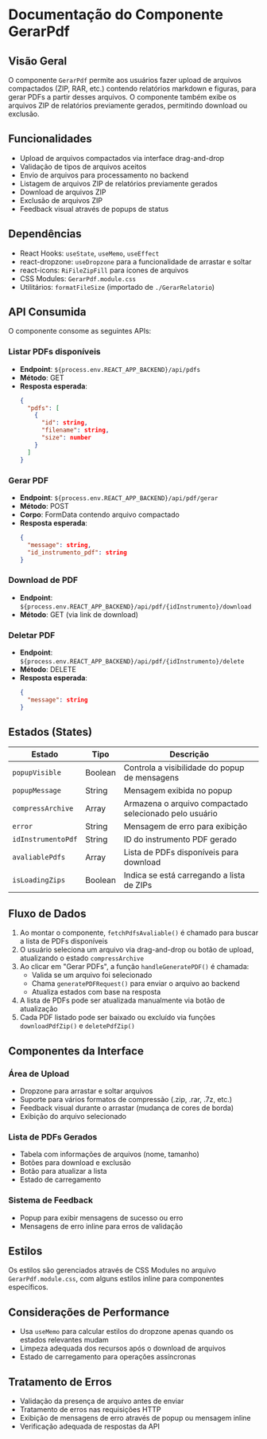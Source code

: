 # Documentação do Componente GerarPdf

## Visão Geral
O componente `GerarPdf` permite aos usuários fazer upload de arquivos compactados (ZIP, RAR, etc.) contendo relatórios markdown e figuras, para gerar PDFs a partir desses arquivos. O componente também exibe os arquivos ZIP de relatórios previamente gerados, permitindo download ou exclusão.

## Funcionalidades
- Upload de arquivos compactados via interface drag-and-drop
- Validação de tipos de arquivos aceitos
- Envio de arquivos para processamento no backend
- Listagem de arquivos ZIP de relatórios previamente gerados
- Download de arquivos ZIP
- Exclusão de arquivos ZIP
- Feedback visual através de popups de status

## Dependências
- React Hooks: `useState`, `useMemo`, `useEffect`
- react-dropzone: `useDropzone` para a funcionalidade de arrastar e soltar
- react-icons: `RiFileZipFill` para ícones de arquivos
- CSS Modules: `GerarPdf.module.css`
- Utilitários: `formatFileSize` (importado de `./GerarRelatorio`)

## API Consumida
O componente consome as seguintes APIs:

### Listar PDFs disponíveis
- **Endpoint**: `${process.env.REACT_APP_BACKEND}/api/pdfs`
- **Método**: GET
- **Resposta esperada**:
  ```json
  {
    "pdfs": [
      {
        "id": string,
        "filename": string,
        "size": number
      }
    ]
  }
  ```

### Gerar PDF
- **Endpoint**: `${process.env.REACT_APP_BACKEND}/api/pdf/gerar`
- **Método**: POST
- **Corpo**: FormData contendo arquivo compactado
- **Resposta esperada**:
  ```json
  {
    "message": string,
    "id_instrumento_pdf": string
  }
  ```

### Download de PDF
- **Endpoint**: `${process.env.REACT_APP_BACKEND}/api/pdf/{idInstrumento}/download`
- **Método**: GET (via link de download)

### Deletar PDF
- **Endpoint**: `${process.env.REACT_APP_BACKEND}/api/pdf/{idInstrumento}/delete`
- **Método**: DELETE
- **Resposta esperada**:
  ```json
  {
    "message": string
  }
  ```

## Estados (States)
| Estado | Tipo | Descrição |
|--------|------|-----------|
| `popupVisible` | Boolean | Controla a visibilidade do popup de mensagens |
| `popupMessage` | String | Mensagem exibida no popup |
| `compressArchive` | Array | Armazena o arquivo compactado selecionado pelo usuário |
| `error` | String | Mensagem de erro para exibição |
| `idInstrumentoPdf` | String | ID do instrumento PDF gerado |
| `avaliablePdfs` | Array | Lista de PDFs disponíveis para download |
| `isLoadingZips` | Boolean | Indica se está carregando a lista de ZIPs |

## Fluxo de Dados
1. Ao montar o componente, `fetchPdfsAvaliable()` é chamado para buscar a lista de PDFs disponíveis
2. O usuário seleciona um arquivo via drag-and-drop ou botão de upload, atualizando o estado `compressArchive`
3. Ao clicar em "Gerar PDFs", a função `handleGeneratePDF()` é chamada:
   - Valida se um arquivo foi selecionado
   - Chama `generatePDFRequest()` para enviar o arquivo ao backend
   - Atualiza estados com base na resposta
4. A lista de PDFs pode ser atualizada manualmente via botão de atualização
5. Cada PDF listado pode ser baixado ou excluído via funções `downloadPdfZip()` e `deletePdfZip()`

## Componentes da Interface
### Área de Upload
- Dropzone para arrastar e soltar arquivos
- Suporte para vários formatos de compressão (.zip, .rar, .7z, etc.)
- Feedback visual durante o arrastar (mudança de cores de borda)
- Exibição do arquivo selecionado

### Lista de PDFs Gerados
- Tabela com informações de arquivos (nome, tamanho)
- Botões para download e exclusão
- Botão para atualizar a lista
- Estado de carregamento

### Sistema de Feedback
- Popup para exibir mensagens de sucesso ou erro
- Mensagens de erro inline para erros de validação

## Estilos
Os estilos são gerenciados através de CSS Modules no arquivo `GerarPdf.module.css`, com alguns estilos inline para componentes específicos.

## Considerações de Performance
- Usa `useMemo` para calcular estilos do dropzone apenas quando os estados relevantes mudam
- Limpeza adequada dos recursos após o download de arquivos
- Estado de carregamento para operações assíncronas

## Tratamento de Erros
- Validação da presença de arquivo antes de enviar
- Tratamento de erros nas requisições HTTP
- Exibição de mensagens de erro através de popup ou mensagem inline
- Verificação adequada de respostas da API

